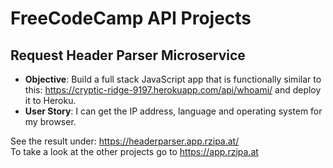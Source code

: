 # FreeCodeCamp API Projects

## Request Header Parser Microservice

* **Objective**: Build a full stack JavaScript app that is functionally similar to this: https://cryptic-ridge-9197.herokuapp.com/api/whoami/ and deploy it to Heroku.
* **User Story**: I can get the IP address, language and operating system for my browser.

See the result under: https://headerparser.app.rzipa.at/  
To take a look at the other projects go to https://app.rzipa.at
